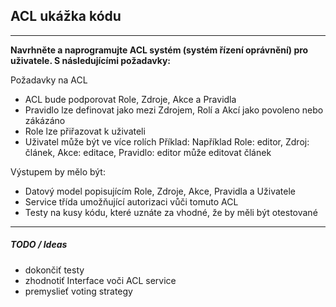 ## ACL ukážka kódu
***
**Navrhněte a naprogramujte ACL systém (systém řízení oprávnění) pro uživatele. S následujícími požadavky:**

Požadavky na ACL
- ACL bude podporovat Role, Zdroje, Akce a Pravidla
- Pravidlo lze definovat jako mezi Zdrojem, Rolí a Akcí jako povoleno nebo zákázáno
- Role lze přiřazovat k uživateli
- Uživatel může být ve více rolích
Příklad: Například Role: editor, Zdroj: článek, Akce: editace, Pravidlo: editor může editovat článek

Výstupem by mělo být:
- Datový model popisujícím Role, Zdroje, Akce, Pravidla a Uživatele
- Service třída umožňující autorizaci vůči tomuto ACL
- Testy na kusy kódu, které uznáte za vhodné, že by měli být otestované
***
##### TODO / Ideas
* dokončiť testy
* zhodnotiť Interface voči ACL service
* premyslieť voting strategy
            